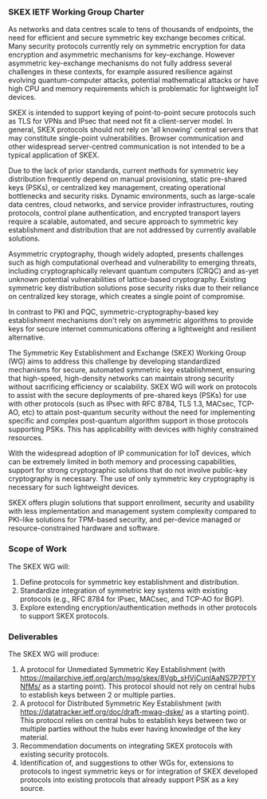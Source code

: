 ### SKEX IETF Working Group Charter

As networks and data centres scale to tens of thousands of endpoints, the need for efficient and secure symmetric key exchange becomes critical. Many security protocols currently rely on symmetric encryption for data encryption and asymmetric mechanisms for key-exchange. However asymmetric key-exchange mechanisms do not fully address several challenges in these contexts, for example assured resilience against evolving quantum-computer attacks, potential mathematical attacks or have high CPU and memory requirements which is problematic for lightweight IoT devices. 

SKEX is intended to support keying of point-to-point secure protocols such as TLS for VPNs and IPsec that need not fit a client-server model. In general, SKEX protocols should not rely on 'all knowing' central servers that may constitute single-point vulnerabilities. Browser communication and other widespread server-centred communication is not intended to be a typical application of SKEX.

Due to the lack of prior standards, current methods for symmetric key distribution frequently depend on manual provisioning, static pre-shared keys (PSKs), or centralized key management, creating operational bottlenecks and security risks. Dynamic environments, such as large-scale data centres, cloud networks, and service provider infrastructures, routing protocols, control plane authentication, and encrypted transport layers require a scalable, automated, and secure approach to symmetric key establishment and distribution that are not addressed by currently available solutions.

Asymmetric cryptography, though widely adopted, presents challenges such as high computational overhead and vulnerability to emerging threats, including cryptographically relevant quantum computers (CRQC) and as-yet unknown potential vulnerabilities of lattice-based cryptography. Existing symmetric key distribution solutions pose security risks due to their reliance on centralized key storage, which creates a single point of compromise.

In contrast to PKI and PQC, symmetric-cryptography-based key establishment mechanisms don't rely on asymmetric algorithms to provide keys for secure internet communications offering a lightweight and resilient alternative.

The Symmetric Key Establishment and Exchange (SKEX) Working Group (WG) aims to address this challenge by developing standardized mechanisms for secure, automated symmetric key establishment, ensuring that high-speed, high-density networks can maintain strong security without sacrificing efficiency or scalability. SKEX WG will work on protocols to assist with the secure deployments of pre-shared keys (PSKs) for use with other protocols (such as IPsec with RFC 8784, TLS 1.3, MACsec, TCP-AO, etc) to attain post-quantum security without the need for implementing specific and complex post-quantum algorithm support in those protocols supporting PSKs. This has applicability with devices with highly constrained resources.

With the widespread adoption of IP communication for IoT devices, which can be extremely limited in both memory and processing capabilities, support for strong cryptographic solutions that do not involve public-key cryptography is necessary. The use of only symmetric key cryptography is necessary for such lightweight devices.

SKEX offers plugin solutions that support enrollment, security and usability with less implementation and management system complexity compared to PKI-like solutions for TPM-based security, and per-device managed or resource-constrained hardware and software.

### Scope of Work
The SKEX WG will:
1. Define protocols for symmetric key establishment and distribution.
2. Standardize integration of symmetric key systems with existing protocols (e.g., RFC 8784 for IPsec, MACsec, and TCP-AO for BGP).
3. Explore extending encryption/authentication methods in other protocols to support SKEX protocols.

### Deliverables
The SKEX WG will produce:
1. A protocol for Unmediated Symmetric Key Establishment (with https://mailarchive.ietf.org/arch/msg/skex/8Vgb_sHVjCunlAaNS7P7PTYNfMs/ as a starting point). This protocol should not rely on central hubs to establish keys between 2 or multiple parties.
2. A protocol for Distributed Symmetric Key Establishment (with https://datatracker.ietf.org/doc/draft-mwag-dske/ as a starting point). This protocol relies on central hubs to establish keys between two or multiple parties without the hubs ever having knowledge of the key material.
3. Recommendation documents on integrating SKEX protocols with existing security protocols.
4. Identification of, and suggestions to other WGs for, extensions to protocols to ingest symmetric keys or for integration of SKEX developed protocols into existing protocols that already support PSK as a key source.

